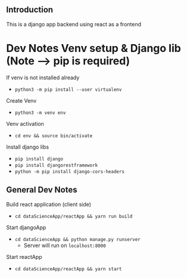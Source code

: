 ## Introduction

This is a django app backend using react as a frontend

# Dev Notes Venv setup & Django lib (Note --> pip is required)

If venv is not installed already
- `python3 -m pip install --user virtualenv`

Create Venv
- `python3 -m venv env`

Venv activation
- `cd env && source bin/activate`

Install django libs
- `pip install django`
- `pip install djangorestframework`
- `python -m pip install django-cors-headers`

## General Dev Notes

Build react application (client side)
- `cd dataScienceApp/reactApp && yarn run build`

Start djangoApp
- `cd dataScienceApp && python manage.py runserver`
    - Server will run on `localhost:8000`

Start reactApp
- `cd dataScienceApp/reactApp && yarn start` 